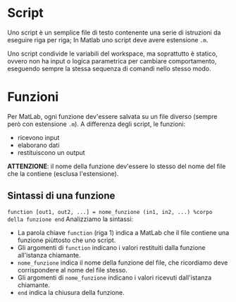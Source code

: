 # Script
Uno script è un semplice file di testo contenente una serie di istruzioni da eseguire riga per riga; In Matlab uno script deve avere estensione `.m`.

Uno script condivide le variabili del workspace, ma soprattutto è statico, ovvero non ha input o logica parametrica per cambiare comportamento, eseguendo sempre la stessa sequenza di comandi nello stesso modo.
# Funzioni
Per MatLab, ogni funzione dev'essere salvata su un file diverso (sempre però con estensione `.m`). A differenza degli script, le funzioni:
- ricevono input
- elaborano dati
- restituiscono un output

**ATTENZIONE**: il nome della funzione dev'essere lo stesso del nome del file che la contiene (esclusa l'estensione).
## Sintassi di una funzione
`function [out1, out2, ...] = nome_funzione (in1, in2, ...)
%corpo della funzione
end`
Analizziamo la sintassi:
- La parola chiave `function` (riga 1) indica a MatLab che il file contiene una funzione piùttosto che uno script.
- Gli argomenti di `function` indicano i valori restituiti dalla funzione all'istanza chiamante.
- `nome_funzione` indica il nome della funzione del file, che ricordiamo deve corrispondere al nome del file stesso.
- Gli argomenti di `nome_funzione` indicano i valori ricevuti dall'istanza chiamante.
- `end` indica la chiusura della funzione.

